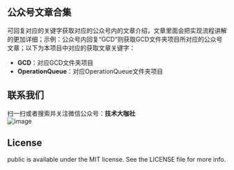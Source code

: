 ## 公众号文章合集
可回复对应的关键字获取对应的公众号内的文章介绍，文章里面会把实现流程讲解的更加详细；示例：公众号内回复“GCD”则获取GCD文件夹项目所对应的公众号文章；以下为本项目中对应的获取文章关键字：
+ **GCD**：对应GCD文件夹项目
+ **OperationQueue**：对应OperationQueue文件夹项目


## 联系我们
扫一扫或者搜索并关注微信公众号：**技术大咖社**  
![image](https://github.com/gltwy/public/blob/main/wechat.png)

## License
public is available under the MIT license. See the LICENSE file for more info.
